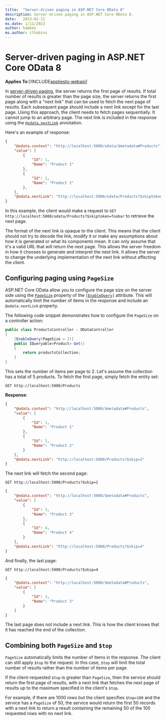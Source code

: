 ```yaml
---
title:  "Server-driven paging in ASP.NET Core OData 8"
description: Server-driven paging in ASP.NET Core OData 8.
date:   2023-01-11
ms.date: 1/11/2023
author: habbes
ms.author: clhabins
---
```


# Server-driven paging in ASP.NET Core OData 8
**Applies To**:[!INCLUDE[appliesto-webapi](../../includes/appliesto-webapi-v8.md)]

In [server-driven paging](https://docs.oasis-open.org/odata/odata/v4.01/odata-v4.01-part1-protocol.html#sec_ServerDrivenPaging), the server returns the first page of results. If total number of results is greater than the page size, the server returns the first page along with a "next link" that can be used to fetch the next page of results. Each subsequent page should include a next link except for the last page. Using this approach, the client needs to fetch pages sequentially. It cannot jump to an arbitrary page. The next link is included in the response using the [`@odata.nextLink`](http://docs.oasis-open.org/odata/odata-json-format/v4.01/odata-json-format-v4.01.html#sec_ControlInformationnextLinkodatanextL) annotation.

Here's an example of response:

```json
{
    "@odata.context": "http://localhost:5000/odata/$metadata#Products",
    "value": [
        {
            "Id": 1,
            "Name": "Product 1" 
        },
        {
            "Id": 2,
            "Name": "Product 2" 
        },
    ],
    "@odata.nextLink": "http://localhost:5000/odata/Products?$skiptoken=foobar"
}
```

In this example, the client would make a request to `GET http://localhost:5000/odata/Products?$skiptoken=foobar` to retrieve the next page.

The format of the next link is opaque to the client. This means that the client should not try to decode the link, modify it or make any assumptions about how it is generated or what its components mean. It can only assume that it's a valid URL that will return the next page. This allows the server freedom in how it chooses to generate and interpret the next link. It allows the server to change the underlying implementation of the next link without affecting the client.

## Configuring paging using `PageSize`

ASP.NET Core OData allow you to configure the page size on the server side using the [`PageSize`](/dotnet/api/microsoft.aspnetcore.odata.query.enablequeryattribute.pagesize) property of the [`[EnableQuery]`](/dotnet/api/microsoft.aspnetcore.odata.query.enablequeryattribute) attribute. This will automatically limit the number of items in the response and include an `@odata.nextLink` property.

The following code snippet demonstrates how to configure the `PageSize` on a controller action:

```c#
public class ProductsController : ODataController
{
    [EnableQuery(PageSize = 2)]
    public IQueryable<Product> Get()
    {
        return productsCollection;
    }
}
```

This sets the number of items per page to 2. Let's assume the collection has a total of 5 products. To fetch the first page, simply fetch the entity set:

```http
GET http://localhost:5000/Products
```

**Response**:

```json
{
    "@odata.context": "http://localhost:5000/$metadata#Products",
    "value": [
        {
            "Id": 1,
            "Name": "Product 1"
        },
        {
            "Id": 2,
            "Name": "Product 2"
        }
    ],
    "@odata.nextLink": "http://localhost:5000/Products?$skip=2"
}
```

The next link will fetch the second page:

```http
GET http://localhost:5000/Products?$skip=2
```

```json
{
    "@odata.context": "http://localhost:5000/$metadata#Products",
    "value": [
        {
            "Id": 3,
            "Name": "Product 3"
        },
        {
            "Id": 4,
            "Name": "Product 4"
        }
    ],
    "@odata.nextLink": "http://localhost:5000/Products?$skip=4"
}
```

And finally, the last page:
```http
GET http://localhost:5000/Products?$skip=4
```
```json
{
    "@odata.context": "http://localhost:5000/$metadata#Products",
    "value": [
        {
            "Id": 3,
            "Name": "Product 3"
        }
    ]
}
```

The last page does not include a next link. This is how the client knows that it has reached the end of the collection.

## Combining both `PageSize` and `$top`

`PageSize` automatically limits the number of items in the response. The client can still apply `$top` to the request. In this case, `$top` will limit the total number of results rather than the number of items per page.

If the client-requested `$top` is greater than `PageSize`, then the service should return the first page of results, with a next link that fetches the next page of results up to the maximum specified in the client's `$top`.

For example, if there are 1000 rows but the client specifies `$top=100` and the service has a `PageSize` of 50, the service would return the first 50 records with a next link to return a result containing the remaining 50 of the 100 requested rows with no next link.
